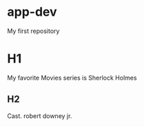 # app-dev
My first repository

# H1
My favorite Movies series is Sherlock Holmes

## H2
Cast. robert downey jr.
